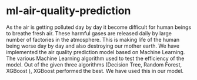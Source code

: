 # ml-air-quality-prediction
As the air is getting polluted day by day it become difficult for human beings to breathe fresh air. These harmful gases are released daily by large number of factories in the atmosphere. This is making life of the human being worse day by day and also destroying our mother earth. 
We have implemented the air quality prediction model based on Machine Learning. The various Machine Learning algorithm used to test the efficiency of the model. Out of the given three algorithms (Decision Tree, Random Forest, XGBoost ), XGBoost performed the best. We have used this in our model.

